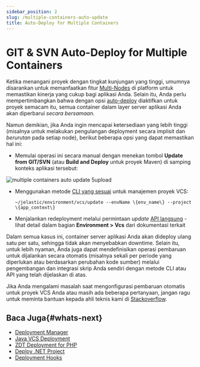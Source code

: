 ```yaml
---
sidebar_position: 2
slug: /multiple-containers-auto-update
title: Auto-Deploy for Multiple Containers
---
```

# GIT & SVN Auto-Deploy for Multiple Containers

Ketika menangani proyek dengan tingkat kunjungan yang tinggi, umumnya disarankan untuk memanfaatkan fitur [Multi-Nodes](https://docs.dewacloud.com/docs/horizontal-scaling) di platform untuk memastikan kinerja yang cukup bagi aplikasi Anda. Selain itu, Anda perlu mempertimbangkan bahwa dengan opsi [auto-deploy](https://docs.dewacloud.com/docs/git-svn-auto-deploy) diaktifkan untuk proyek semacam itu, semua container dalam layer server aplikasi Anda akan diperbarui _secara bersamaan_.

Namun demikian, jika Anda ingin mencapai ketersediaan yang lebih tinggi (misalnya untuk melakukan pengulangan deployment secara implisit dan _berurutan_ pada setiap node), berikut beberapa opsi yang dapat memastikan hal ini:

- Memulai operasi ini secara manual dengan menekan tombol **Update from GIT/SVN** (atau **Build and Deploy** untuk proyek Maven) di samping konteks aplikasi tersebut:

 <img src="https://assets.dewacloud.com/dewacloud-docs/deployment/git_&_svn_auto-deploy/auto-deploy-for-multiple-containers/5upload.png" alt="multiple containers auto update 5upload" max-width="100%"/>

- Menggunakan metode [CLI yang sesuai](https://docs.dewacloud.com/docs/cli#vcs-deploy) untuk manajemen proyek VCS:

  ```
  ~/jelastic/environment/vcs/update --envName \{env_name\} --project \{app_context\}
  ```

- Menjalankan redeployment melalui permintaan _update_ [API langsung](https://docs.dewacloud.com/docs/api-overview/) - lihat detail dalam bagian **Environment > Vcs** dari dokumentasi terkait

Dalam semua kasus ini, container server aplikasi Anda akan dideploy ulang satu per satu, sehingga tidak akan menyebabkan downtime. Selain itu, untuk lebih nyaman, Anda juga dapat mendefinisikan operasi pembaruan untuk dijalankan secara otomatis (misalnya sekali per periode yang diperlukan atau berdasarkan perubahan kode sumber) melalui pengembangan dan integrasi skrip Anda sendiri dengan metode CLI atau API yang telah dijelaskan di atas.

Jika Anda mengalami masalah saat mengonfigurasi pembaruan otomatis untuk proyek VCS Anda atau masih ada beberapa pertanyaan, jangan ragu untuk meminta bantuan kepada ahli teknis kami di [Stackoverflow](http://stackoverflow.com/questions/tagged/jelastic).

## Baca Juga{#whats-next}

- [Deployment Manager](https://docs.dewacloud.com/docs/deployment-manager/)
- [Java VCS Deployment](https://docs.dewacloud.com/docs/java-vcs-deployment/)
- [ZDT Deployment for PHP](https://docs.dewacloud.com/docs/php-zero-downtime-deploy/)
- [Deploy .NET Project](https://docs.dewacloud.com/docs/deploy-dotnet-archive-url/)
- [Deployment Hooks](https://docs.dewacloud.com/docs/deployment-hooks/)